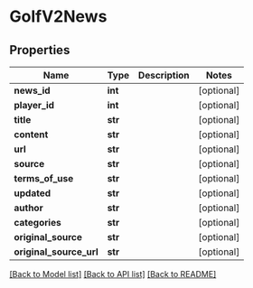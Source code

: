 # GolfV2News

## Properties
Name | Type | Description | Notes
------------ | ------------- | ------------- | -------------
**news_id** | **int** |  | [optional] 
**player_id** | **int** |  | [optional] 
**title** | **str** |  | [optional] 
**content** | **str** |  | [optional] 
**url** | **str** |  | [optional] 
**source** | **str** |  | [optional] 
**terms_of_use** | **str** |  | [optional] 
**updated** | **str** |  | [optional] 
**author** | **str** |  | [optional] 
**categories** | **str** |  | [optional] 
**original_source** | **str** |  | [optional] 
**original_source_url** | **str** |  | [optional] 

[[Back to Model list]](../README.md#documentation-for-models) [[Back to API list]](../README.md#documentation-for-api-endpoints) [[Back to README]](../README.md)

